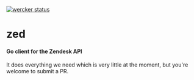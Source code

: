 [![wercker status](https://app.wercker.com/status/6a6c3925daf45d5e08b9bc6a3064e9cf/s "wercker status")](https://app.wercker.com/project/bykey/6a6c3925daf45d5e08b9bc6a3064e9cf)

zed
===

#### Go client for the Zendesk API

It does everything we need which is very little at the moment, but you're welcome to submit a PR.
